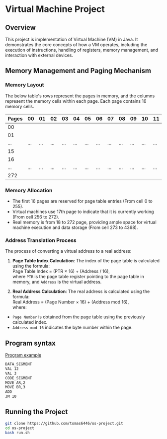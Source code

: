 # Virtual Machine Project

## Overview
This project is implementation of Virtual Machine (VM) in Java. It demonstrates the core concepts of how a VM operates, including the execution of instructions, handling of registers, memory management, and interaction with external devices.

## Memory Management and Paging Mechanism

### Memory Layout
The below table's rows represent the pages in memory, and the columns represent the memory cells within each page. Each page contains 16 memory cells.

| Pages | 00  | 01  | 02  | 03  | 04  | 05  | 06  | 07  | 08  | 09  | 10  | 11  | 12  | 13  | 14  | 15  |
|-------|-----|-----|-----|-----|-----|-----|-----|-----|-----|-----|-----|-----|-----|-----|-----|-----|
| 00    |     |     |     |     |     |     |     |     |     |     |     |     |     |     |     |     |
| 01    |     |     |     |     |     |     |     |     |     |     |     |     |     |     |     |     |
| ...   | ... | ... | ... | ... | ... | ... | ... | ... | ... | ... | ... | ... | ... | ... | ... | ... |
| 15    |     |     |     |     |     |     |     |     |     |     |     |     |     |     |     |     |
| 16    |     |     |     |     |     |     |     |     |     |     |     |     |     |     |     |     |
| ...   | ... | ... | ... | ... | ... | ... | ... | ... | ... | ... | ... | ... | ... | ... | ... | ... |
| 272   |     |     |     |     |     |     |     |     |     |     |     |     |     |     |     |     |

### Memory Allocation
- The first 16 pages are reserved for page table entries (From cell 0 to 255).
- Virtual machines use 17th page to indicate that it is currently working (From cell 256 to 272).
- Real memory is from 18 to 272 page, providing ample space for virtual machine execution and data storage (From cell 273 to 4368).

### Address Translation Process
The process of converting a virtual address to a real address:

1. **Page Table Index Calculation**:
   The index of the page table is calculated using the formula: \
   Page Table Index = (PTR × 16) + (Address / 16), \
   where `PTR` is the page table register pointing to the page table in memory, and `Address` is the virtual address.

2. **Real Address Calculation**:
   The real address is calculated using the formula: \
   Real Address = (Page Number × 16) + (Address mod 16),\
   where:
- `Page Number` is obtained from the page table using the previously calculated index.
- `Address mod 16` indicates the byte number within the page.

## Program syntax
[Program example](program_example.txt)
```bash
DATA_SEGMENT
VAL 12 
VAL 3 
CODE_SEGMENT
MOVE AR,2
MOVE BR,3
ADD
JM 10
```

## Running the Project
```bash
git clone https://github.com/tomas6446/os-project.git
cd os-project
bash run.sh
```
